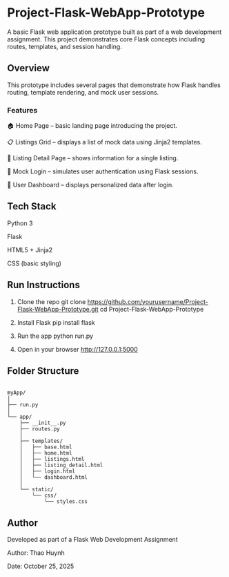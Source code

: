 # Project-Flask-WebApp-Prototype

A basic Flask web application prototype built as part of a web development assignment.
This project demonstrates core Flask concepts including routes, templates, and session handling.

## Overview

This prototype includes several pages that demonstrate how Flask handles routing, template rendering, and mock user sessions.

### Features

🏠 Home Page – basic landing page introducing the project.

📋 Listings Grid – displays a list of mock data using Jinja2 templates.

🏡 Listing Detail Page – shows information for a single listing.

🔐 Mock Login – simulates user authentication using Flask sessions.

👤 User Dashboard – displays personalized data after login.

## Tech Stack

Python 3

Flask

HTML5 + Jinja2

CSS (basic styling)

## Run Instructions
1. Clone the repo
git clone https://github.com/yourusername/Project-Flask-WebApp-Prototype.git
cd Project-Flask-WebApp-Prototype

2. Install Flask
pip install flask

3. Run the app
python run.py

4. Open in your browser
http://127.0.0.1:5000

## Folder Structure

```

myApp/
│
├── run.py
│
└── app/
    ├── __init__.py
    ├── routes.py
    │
    ├── templates/
    │   ├── base.html
    │   ├── home.html
    │   ├── listings.html
    │   ├── listing_detail.html
    │   ├── login.html
    │   └── dashboard.html
    │
    └── static/
        └── css/
            └── styles.css

```
## Author

Developed as part of a Flask Web Development Assignment

Author: Thao Huynh

Date: October 25, 2025

